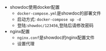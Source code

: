 - showdoc使用docker配置
  - `docker-compose.yml`是showdoc的部署文件
  - 启动方式: `docker-compose up -d`
  - 登陆:`showdoc/123456`,登陆后请修改密码
- nginx配置
  - `nginx.conf`是showdoc的nginx配置文件
  - 设置代理